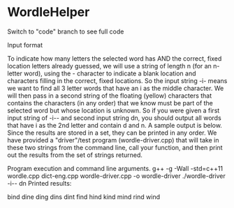 # WordleHelper

Switch to "code" branch to see full code

Input format

To indicate how many letters the selected word has AND the correct, fixed location letters already guessed, we will use a string of length n (for an n-letter word), using the - character to indicate a blank location and characters filling in the correct, fixed locations. So the input string -i- means we want to find all 3 letter words that have an i as the middle character.
We will then pass in a second string of the floating (yellow) characters that contains the characters (in any order) that we know must be part of the selected word but whose location is unknown. So if you were given a first input string of -i-- and second input string dn, you should output all words that have i as the 2nd letter and contain d and n. A sample output is below. Since the results are stored in a set, they can be printed in any order. We have provided a "driver"/test program (wordle-driver.cpp) that will take in these two strings from the command line, call your function, and then print out the results from the set of strings returned.


Program execution and command line arguments.
g++ -g -Wall -std=c++11 wordle.cpp dict-eng.cpp wordle-driver.cpp -o wordle-driver
./wordle-driver -i-- dn
Printed results:

bind
dine
ding
dins
dint
find
hind
kind
mind
rind
wind

